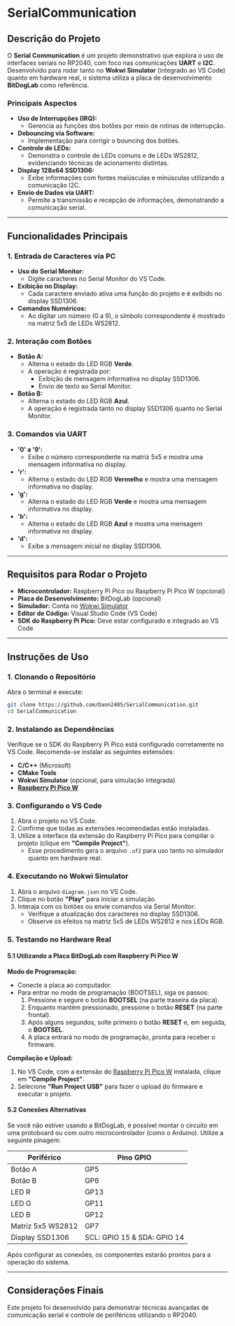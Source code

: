 # SerialCommunication

## Descrição do Projeto

O **Serial Communication** é um projeto demonstrativo que explora o uso de interfaces seriais no RP2040, com foco nas comunicações **UART** e **I2C**. Desenvolvido para rodar tanto no **Wokwi Simulator** (integrado ao VS Code) quanto em hardware real, o sistema utiliza a placa de desenvolvimento **BitDogLab** como referência.

### Principais Aspectos

- **Uso de Interrupções (IRQ):**  
  - Gerencia as funções dos botões por meio de rotinas de interrupção.
- **Debouncing via Software:**  
  - Implementação para corrigir o bouncing dos botões.
- **Controle de LEDs:**  
  - Demonstra o controle de LEDs comuns e de LEDs WS2812, evidenciando técnicas de acionamento distintas.
- **Display 128x64 SSD1306:**  
  - Exibe informações com fontes maiúsculas e minúsculas utilizando a comunicação I2C.
- **Envio de Dados via UART:**  
  - Permite a transmissão e recepção de informações, demonstrando a comunicação serial.

---

## Funcionalidades Principais

### 1. Entrada de Caracteres via PC
- **Uso do Serial Monitor:**  
  - Digite caracteres no Serial Monitor do VS Code.
- **Exibição no Display:**  
  - Cada caractere enviado ativa uma função do projeto e é exibido no display SSD1306.
- **Comandos Numéricos:**  
  - Ao digitar um número (0 a 9), o símbolo correspondente é mostrado na matriz 5x5 de LEDs WS2812.

### 2. Interação com Botões
- **Botão A:**  
  - Alterna o estado do LED RGB **Verde**.
  - A operação é registrada por:
    - Exibição de mensagem informativa no display SSD1306.
    - Envio de texto ao Serial Monitor.
- **Botão B:**  
  - Alterna o estado do LED RGB **Azul**.
  - A operação é registrada tanto no display SSD1306 quanto no Serial Monitor.

### 3. Comandos via UART
- **'0' a '9':**  
  - Exibe o número correspondente na matriz 5x5 e mostra uma mensagem informativa no display.
- **'r':**  
  - Alterna o estado do LED RGB **Vermelho** e mostra uma mensagem informativa no display.
- **'g':**  
  - Alterna o estado do LED RGB **Verde** e mostra uma mensagem informativa no display.
- **'b':**  
  - Alterna o estado do LED RGB **Azul** e mostra uma mensagem informativa no display.
- **'d':**  
  - Exibe a mensagem inicial no display SSD1306.

---

## Requisitos para Rodar o Projeto

- **Microcontrolador:** Raspberry Pi Pico ou Raspberry Pi Pico W (opcional)  
- **Placa de Desenvolvimento:** BitDogLab (opcional)  
- **Simulador:** Conta no [Wokwi Simulator](https://wokwi.com/)
- **Editor de Código:** Visual Studio Code (VS Code)  
- **SDK do Raspberry Pi Pico:** Deve estar configurado e integrado ao VS Code

---

## Instruções de Uso

### 1. Clonando o Repositório

Abra o terminal e execute:

```bash
git clone https://github.com/Dann2405/SerialCommunication.git
cd SerialCommunication
```

### 2. Instalando as Dependências

Verifique se o SDK do Raspberry Pi Pico está configurado corretamente no VS Code. Recomenda-se instalar as seguintes extensões:
- **C/C++** (Microsoft)
- **CMake Tools**
- **Wokwi Simulator** (opcional, para simulação integrada)
- **[Raspberry Pi Pico W](https://marketplace.visualstudio.com/items?itemName=raspberry-pi.raspberry-pi-pico)**

### 3. Configurando o VS Code

1. Abra o projeto no VS Code.
2. Confirme que todas as extensões recomendadas estão instaladas.
3. Utilize a interface da extensão do Raspberry Pi Pico para compilar o projeto (clique em **"Compile Project"**).  
   - Esse procedimento gera o arquivo `.uf2` para uso tanto no simulador quanto em hardware real.

### 4. Executando no Wokwi Simulator

1. Abra o arquivo `diagram.json` no VS Code.
2. Clique no botão **"Play"** para iniciar a simulação.
3. Interaja com os botões ou envie comandos via Serial Monitor:
   - Verifique a atualização dos caracteres no display SSD1306.
   - Observe os efeitos na matriz 5x5 de LEDs WS2812 e nos LEDs RGB.

### 5. Testando no Hardware Real

#### 5.1 Utilizando a Placa BitDogLab com Raspberry Pi Pico W

**Modo de Programação:**
- Conecte a placa ao computador.
- Para entrar no modo de programação (BOOTSEL), siga os passos:
  1. Pressione e segure o botão **BOOTSEL** (na parte traseira da placa).
  2. Enquanto mantém pressionado, pressione o botão **RESET** (na parte frontal).
  3. Após alguns segundos, solte primeiro o botão **RESET** e, em seguida, o **BOOTSEL**.
  4. A placa entrará no modo de programação, pronta para receber o firmware.

**Compilação e Upload:**
1. No VS Code, com a extensão do [Raspberry Pi Pico W](https://marketplace.visualstudio.com/items?itemName=raspberry-pi.raspberry-pi-pico) instalada, clique em **"Compile Project"**.
2. Selecione **"Run Project USB"** para fazer o upload do firmware e executar o projeto.

#### 5.2 Conexões Alternativas

Se você não estiver usando a BitDogLab, é possível montar o circuito em uma protoboard ou com outro microcontrolador (como o Arduino). Utilize a seguinte pinagem:

| **Periférico**      | **Pino GPIO**                     |
|---------------------|-----------------------------------|
| Botão A             | GP5                               |
| Botão B             | GP6                               |
| LED R               | GP13                              |
| LED G               | GP11                              |
| LED B               | GP12                              |
| Matriz 5x5 WS2812   | GP7                               |
| Display SSD1306     | SCL: GPIO 15 & SDA: GPIO 14       |

Após configurar as conexões, os componentes estarão prontos para a operação do sistema.

---

## Considerações Finais

Este projeto foi desenvolvido para demonstrar técnicas avançadas de comunicação serial e controle de periféricos utilizando o RP2040.
